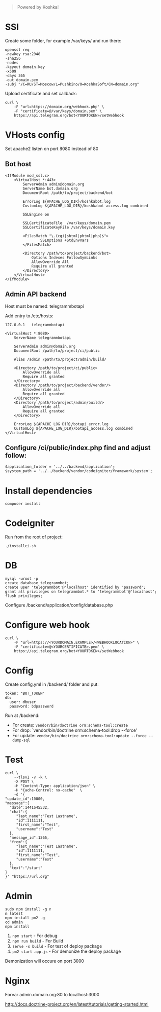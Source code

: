 > Powered by Koshka!

# SSl

Create some folder, for example /var/keys/ and run there:  

```
openssl req
-newkey rsa:2048
-sha256 
-nodes 
-keyout domain.key
-x509
-days 365
-out domain.pem
-subj "/C=RU/ST=Moscow/L=Pushkino/O=KoshkaSoft/CN=domain.org"
```

Upload certificate and set callback:

```
curl \
	-F "url=https://domain.org/webhook.php" \
	-F "certificate=@/var/keys/domain.pem" \
	https://api.telegram.org/bot<YOURTOKEN>/setWebhook
```

# VHosts config

Set apache2 listen on port 8080 instead of 80

## Bot host

```
<IfModule mod_ssl.c>
	<VirtualHost *:443>
		ServerAdmin admin@domain.org
		ServerName bot.domain.org
		DocumentRoot /path/to/project/backend/bot

		ErrorLog ${APACHE_LOG_DIR}/koshkabot.log
		CustomLog ${APACHE_LOG_DIR}/koshkabot-access.log combined

		SSLEngine on

		SSLCertificateFile	/var/keys/domain.pem
		SSLCertificateKeyFile /var/keys/domain.key

		<FilesMatch "\.(cgi|shtml|phtml|php)$">
				SSLOptions +StdEnvVars
		</FilesMatch>

		<Directory /path/to/project/backend/bot>
			Options Indexes FollowSymLinks
			AllowOverride All
			Require all granted
		</Directory>
	</VirtualHost>
</IfModule>
```

## Admin API backend

Host must be named: telegrammbotapi

Add entry to /etc/hosts:

```
127.0.0.1	telegrammbotapi
```

```
<VirtualHost *:8080>
	ServerName telegrammbotapi

	ServerAdmin admin@domain.org
	DocumentRoot /path/to/project/ci/public

	Alias /admin /path/to/project/admin/build/

	<Directory /path/to/project/ci/public>
		AllowOverride all
		Require all granted
	</Directory>
    <Directory /path/to/project/backend/vendor/>
        AllowOverride all
        Require all granted
    </Directory>
	<Directory /path/to/project/admin/build/>
		AllowOverride all
		Require all granted
	</Directory>

	ErrorLog ${APACHE_LOG_DIR}/botapi_error.log
	CustomLog ${APACHE_LOG_DIR}/botapi_access.log combined
</VirtualHost>

```

## Configure /ci/public/index.php find and adjust follow:  

```
$application_folder = '../../backend/application';
$system_path = '../../backend/vendor/codeigniter/framework/system';
```

# Install dependencies

```
composer install
```

# Codeigniter

Run from the root of project:  
```
./installci.sh
```

# DB

```
mysql -uroot -p
create database telegrammbot;
create user 'telegrammbot'@'localhost' identified by 'password';
grant all privileges on telegrammbot.* to 'telegrammbot'@'localhost';
flush privileges;
```

Configure /backend/application/config/database.php

# Configure web hook

```
curl \
	-F "url=https://<YOURDOMAIN.EXAMPLE>/<WEBHOOKLOCATION>" \
	-F "certificate=@<YOURCERTIFICATE>.pem" \
	https://api.telegram.org/bot<YOURTOKEN>/setWebhook
```

# Config

Create config.yml in /backend/ folder and put:

```
token: "BOT_TOKEN"
db:
  user: dbuser
  password: bdpassword
```

Run at /backend:  
* For create: `vendor/bin/doctrine orm:schema-tool:create`  
* For drop: `vendor/bin/doctrine orm:schema-tool:drop --force'
* For update: `vendor/bin/doctrine orm:schema-tool:update --force --dump-sql`

# Test

```
curl \
	--tlsv1 -v -k \
	-X POST \
	-H "Content-Type: application/json" \
	-H "Cache-Control: no-cache"  \
	-d '{
"update_id":10000,
"message":{
  "date":1441645532,
  "chat":{
     "last_name":"Test Lastname",
     "id":1111111,
     "first_name":"Test",
     "username":"Test"
  },
  "message_id":1365,
  "from":{
     "last_name":"Test Lastname",
     "id":1111111,
     "first_name":"Test",
     "username":"Test"
  },
  "text":"/start"
}
}' "https://url.org"

```

# Admin

```
sudo npm install -g n
n latest
npm install pm2 -g
cd admin
npm install
```

1. `npm start` - For debug
2. `npm run build` - For Build
3. `serve -s build` - For test of deploy package
4. `pm2 start app.js` - For demonize the deploy package

Demonization will occure on port 3000

# Nginx

Forvar admin.domain.org:80 to localhost:3000

http://docs.doctrine-project.org/en/latest/tutorials/getting-started.html